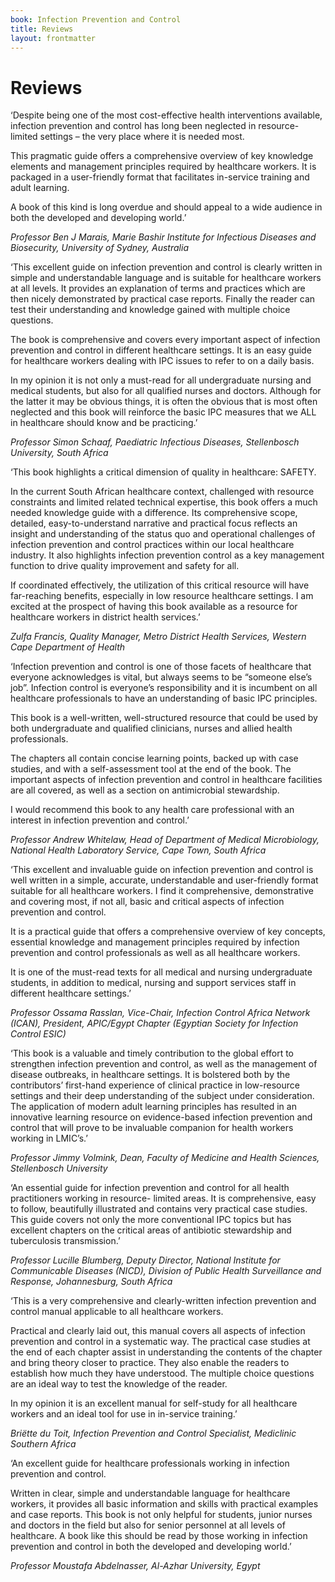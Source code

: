```yaml
---
book: Infection Prevention and Control
title: Reviews
layout: frontmatter
---
```


# Reviews

‘Despite being one of the most cost-effective health interventions available, infection prevention and control has long been neglected in resource-limited settings – the very place where it is needed most.  

This pragmatic guide offers a comprehensive overview of key knowledge elements and management principles required by healthcare workers.  It is packaged in a user-friendly format that facilitates in-service training and adult learning.  

A book of this kind is long overdue and should appeal to a wide audience in both the developed and developing world.’  

*Professor Ben J Marais, Marie Bashir Institute for Infectious Diseases and Biosecurity, University of Sydney, Australia*

‘This excellent guide on infection prevention and control is clearly written in simple and understandable language and is suitable for healthcare workers at all levels. It provides an explanation of terms and practices which are then nicely demonstrated by practical case reports. Finally the reader can test their understanding and knowledge gained with multiple choice questions.

The book is comprehensive and covers every important aspect of infection prevention and control in different healthcare settings. It is an easy guide for healthcare workers dealing with IPC issues to refer to on a daily basis.

In my opinion it is not only a must-read for all undergraduate nursing and medical students, but also for all qualified nurses and doctors. Although for the latter it may be obvious things, it is often the obvious that is most often neglected and this book will reinforce the basic IPC measures that we ALL in healthcare should know and be practicing.’

*Professor Simon Schaaf, Paediatric Infectious Diseases, Stellenbosch University, South Africa*

‘This book highlights a critical dimension of quality in healthcare: SAFETY. 

In the current South African healthcare context, challenged with resource constraints and limited related technical expertise, this book offers a much needed knowledge guide with a difference. Its comprehensive scope, detailed, easy-to-understand narrative and practical focus reflects an insight and understanding of the status quo and operational challenges of infection prevention and control practices within our local healthcare industry. It also highlights infection prevention control as a key management function to drive quality improvement and safety for all. 

If coordinated effectively, the utilization of this critical resource will have far-reaching benefits, especially in low resource healthcare settings. I am excited at the prospect of having this book available as a resource for healthcare workers in district health services.’

*Zulfa Francis, Quality Manager, Metro District Health Services, Western Cape Department of Health*

‘Infection prevention and control is one of those facets of healthcare that everyone acknowledges is vital, but always seems to be “someone else’s job”. Infection control is everyone’s responsibility and it is incumbent on all healthcare professionals to have an understanding of basic IPC principles. 

This book is a well-written, well-structured resource that could be used by both undergraduate and qualified clinicians, nurses and allied health professionals. 

The chapters all contain concise learning points, backed up with case studies, and with a self-assessment tool at the end of the book. The important aspects of infection prevention and control in healthcare facilities are all covered, as well as a section on antimicrobial stewardship. 

I would recommend this book to any health care professional with an interest in infection prevention and control.’ 

*Professor Andrew Whitelaw, Head of Department of Medical Microbiology, National Health Laboratory Service, Cape Town, South Africa*

‘This excellent and invaluable guide on infection prevention and control is well written in a simple, accurate, understandable and user-friendly format suitable for all healthcare workers. I find it comprehensive, demonstrative and covering most, if not all, basic and critical aspects of infection prevention and control. 

It is a practical guide that offers a comprehensive overview of key concepts, essential knowledge and management principles required by infection prevention and control professionals as well as all healthcare workers.

It is one of the must-read texts for all medical and nursing undergraduate students, in addition to medical, nursing and support services staff in different healthcare settings.’

*Professor Ossama Rasslan, Vice-Chair, Infection Control Africa Network (ICAN), President, APIC/Egypt Chapter (Egyptian Society for Infection Control ESIC)*

‘This book is a valuable and timely contribution to the global effort to strengthen infection prevention and control, as well as the management of disease outbreaks, in healthcare settings.  It is bolstered both by the contributors’ first-hand experience of clinical practice in low-resource settings and their deep understanding of the subject under consideration. The application of modern adult learning principles has resulted in an innovative learning resource on evidence-based infection prevention and control that will prove to be invaluable companion for health workers working in LMIC’s.’

*Professor Jimmy Volmink, Dean, Faculty of Medicine and Health Sciences, Stellenbosch University*

‘An essential guide for infection prevention and control for all health practitioners working in resource- limited areas. It is comprehensive, easy to follow, beautifully illustrated and contains very practical case studies. This guide covers not only the more conventional IPC topics but has excellent chapters on the critical areas of antibiotic stewardship and tuberculosis transmission.’

*Professor Lucille Blumberg, Deputy Director, National Institute for Communicable Diseases (NICD), Division of Public Health Surveillance and Response, Johannesburg, South Africa*

‘This is a very comprehensive and clearly-written infection prevention and control manual applicable to all healthcare workers. 

Practical and clearly laid out, this manual covers all aspects of infection prevention and control in a systematic way. The practical case studies at the end of each chapter assist in understanding the contents of the chapter and bring theory closer to practice. They also enable the readers to establish how much they have understood. The multiple choice questions are an ideal way to test the knowledge of the reader. 

In my opinion it is an excellent manual for self-study for all healthcare workers and an ideal tool for use in in-service training.’

*Briёtte du Toit, Infection Prevention and Control Specialist, Mediclinic Southern Africa*

‘An excellent guide for healthcare professionals working in infection prevention and control. 

Written in clear, simple and understandable language for healthcare workers, it provides all basic information and skills with practical examples and case reports. This book is not only helpful for students, junior nurses and doctors in the field but also for senior personnel at all levels of healthcare. A book like this should be read by those working in infection prevention and control in both the developed and developing world.’

*Professor Moustafa Abdelnasser, Al-Azhar  University, Egypt*
